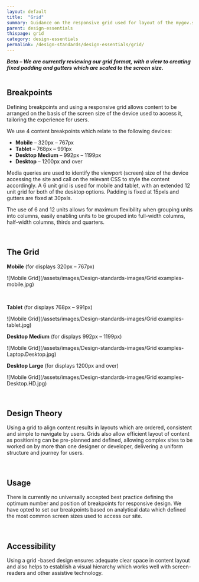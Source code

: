 ```yaml
---
layout: default
title:  "Grid"
summary: Guidance on the responsive grid used for layout of the mygov.scot site.
parent: design-essentials
thispage: grid
category: design-essentials
permalink: /design-standards/design-essentials/grid/
---
```


**_Beta – We are currently reviewing our grid format, with a view to creating fixed padding and gutters which are scaled to the screen size._**  
<br>

## Breakpoints
Defining breakpoints and using a responsive grid allows content to be arranged on the basis of the screen size of the device used to access it, tailoring the experience for users.

We use 4 content breakpoints which relate to the following devices:

* **Mobile** – 320px – 767px
* **Tablet** – 768px – 991px
* **Desktop Medium** – 992px – 1199px
* **Desktop** – 1200px and over

Media queries are used to identify the viewport (screen) size of the device accessing the site and call on the relevant CSS to style the content accordingly. A 6 unit grid is used for mobile and tablet, with an extended 12 unit grid for both of the desktop options. Padding is fixed at 15pxls and gutters are fixed at 30pxls.

The use of 6 and 12 units allows for maximum flexibility when grouping units into columns, easily enabling units to be grouped into full-width columns, half-width columns, thirds and quarters.  

<br>

## The Grid
**Mobile** (for displays 320px – 767px)
<br>


![Mobile Grid](/assets/images/Design-standards-images/Grid examples-mobile.jpg)

<br>

**Tablet** (for displays 768px – 991px)
<br>

![Mobile Grid](/assets/images/Design-standards-images/Grid examples-tablet.jpg)


**Desktop Medium** (for displays 992px – 1199px)

![Mobile Grid](/assets/images/Design-standards-images/Grid examples-Laptop.Desktop.jpg)
<br>

**Desktop Large** (for displays 1200px and over)

![Mobile Grid](/assets/images/Design-standards-images/Grid examples-Desktop.HD.jpg)

<br>

## Design Theory
Using a grid to align content results in layouts which are ordered, consistent and simple to navigate by users. Grids also allow efficient layout of content as positioning can be pre-planned and defined, allowing complex sites to be worked on by more than one designer or developer, delivering a uniform structure and journey for users.

<br>

## Usage
There is currently no universally accepted best practice defining the optimum number and position of breakpoints for responsive design. We have opted to set our breakpoints based on analytical data which defined the most common screen sizes used to access our site.

<br>

## Accessibility
Using a grid -based design ensures adequate clear space in content layout and also helps to establish a visual hierarchy which works well with screen-readers and other assistive technology.
